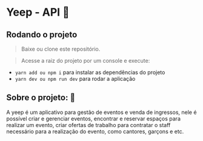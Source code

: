 # Yeep - API 📆

## Rodando o projeto

> Baixe ou clone este repositório.

> Acesse a raiz do projeto por um console e execute:

- `yarn add ou npm i` para instalar as dependências do projeto
- `yarn dev ou npm run dev` para rodar a aplicação

## Sobre o projeto: 📃

A yeep é um aplicativo para gestão de eventos e venda de ingressos, nele é possível criar e gerenciar eventos, encontrar e reservar espaços para realizar um evento, criar ofertas de trabalho para contratar o staff necessário para a realização do evento, como cantores, garçons e etc.
